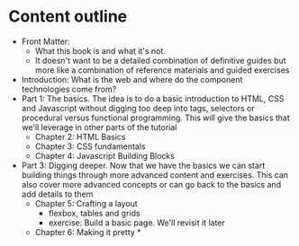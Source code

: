 # Content outline


* Front Matter:
  * What this book is and what it's not.
  * It doesn't want to be a detailed combination of definitive guides but more like a combination of reference materials and guided exercises
* Introduction: What is the web and where do the component technologies come from?
* Part 1: The basics. The idea is to do a basic introduction to HTML, CSS and Javascript without digging too deep into tags, selectors or procedural versus functional programming. This will give the basics that we'll leverage in other parts of the tutorial
  * Chapter 2: HTML Basics
  * Chapter 3: CSS fundamentals
  * Chapter 4: Javascript Building Blocks
* Part 3: Digging deeper. Now that we have the basics we can start building things through more advanced content and exercises. This can also cover more advanced concepts or can go back to the basics and add details to them
  * Chapter 5: Crafting a layout
    * flexbox, tables and grids
    * exercise: Build a basic page. We'll revisit it later
  * Chapter 6: Making it pretty
    *
